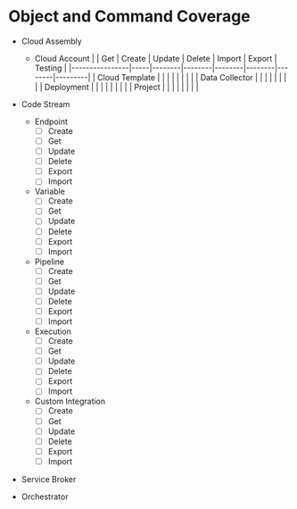 
# Object and Command Coverage

* Cloud Assembly
  * Cloud Account
|                | Get | Create | Update | Delete | Import | Export | Testing |
|----------------|-----|--------|--------|--------|--------|--------|---------|
| Cloud Template |     |        |        |        |        |        |         |
| Data Collector |     |        |        |        |        |        |         |
| Deployment     |     |        |        |        |        |        |         |
| Project        |     |        |        |        |        |        |         |

* Code Stream
  * Endpoint
    - [ ] Create
    - [ ] Get
    - [ ] Update
    - [ ] Delete
    - [ ] Export
    - [ ] Import
  * Variable
    - [ ] Create
    - [ ] Get
    - [ ] Update
    - [ ] Delete
    - [ ] Export
    - [ ] Import
  * Pipeline
    - [ ] Create
    - [ ] Get
    - [ ] Update
    - [ ] Delete
    - [ ] Export
    - [ ] Import
  * Execution
    - [ ] Create
    - [ ] Get
    - [ ] Update
    - [ ] Delete
    - [ ] Export
    - [ ] Import
  * Custom Integration
    - [ ] Create
    - [ ] Get
    - [ ] Update
    - [ ] Delete
    - [ ] Export
    - [ ] Import

* Service Broker
* Orchestrator
